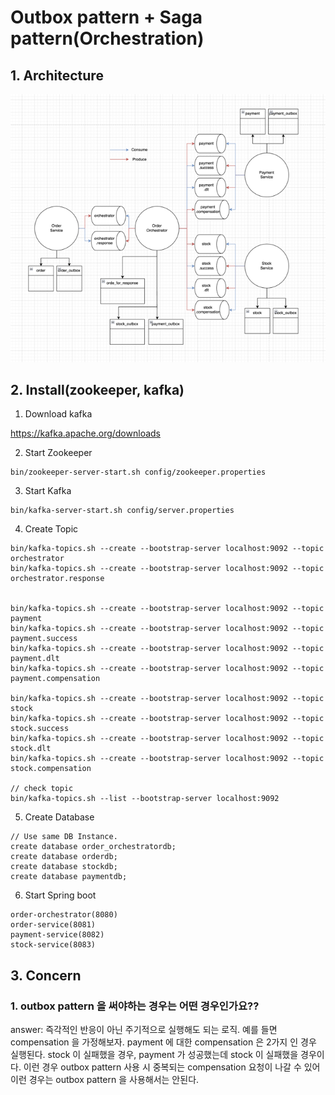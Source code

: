 # Outbox pattern + Saga pattern(Orchestration)

## 1. Architecture

![](image/orchestrator.png)

## 2. Install(zookeeper, kafka)
1. Download kafka

https://kafka.apache.org/downloads

2. Start Zookeeper
```
bin/zookeeper-server-start.sh config/zookeeper.properties
```

3. Start Kafka
```
bin/kafka-server-start.sh config/server.properties
``` 

4. Create Topic
```
bin/kafka-topics.sh --create --bootstrap-server localhost:9092 --topic orchestrator
bin/kafka-topics.sh --create --bootstrap-server localhost:9092 --topic orchestrator.response


bin/kafka-topics.sh --create --bootstrap-server localhost:9092 --topic payment
bin/kafka-topics.sh --create --bootstrap-server localhost:9092 --topic payment.success
bin/kafka-topics.sh --create --bootstrap-server localhost:9092 --topic payment.dlt
bin/kafka-topics.sh --create --bootstrap-server localhost:9092 --topic payment.compensation

bin/kafka-topics.sh --create --bootstrap-server localhost:9092 --topic stock
bin/kafka-topics.sh --create --bootstrap-server localhost:9092 --topic stock.success
bin/kafka-topics.sh --create --bootstrap-server localhost:9092 --topic stock.dlt
bin/kafka-topics.sh --create --bootstrap-server localhost:9092 --topic stock.compensation

// check topic
bin/kafka-topics.sh --list --bootstrap-server localhost:9092
```

5. Create Database

```
// Use same DB Instance.
create database order_orchestratordb;
create database orderdb;
create database stockdb;
create database paymentdb;
```

6. Start Spring boot
```
order-orchestrator(8080)
order-service(8081)
payment-service(8082)
stock-service(8083)
```


## 3. Concern

### 1. outbox pattern 을 써야하는 경우는 어떤 경우인가요??

answer: 즉각적인 반응이 아닌 주기적으로 실행해도 되는 로직. 예를 들면 compensation 을 가정해보자. payment 에 대한 compensation 은 2가지 인 경우 실행된다. stock 이 실패했을 경우, payment 가 성공했는데 stock 이 실패했을 경우이다. 이런 경우 outbox pattern 사용 시 중복되는 compensation 요청이 나갈 수 있어 이런 경우는 outbox pattern 을 사용해서는 안된다. 
